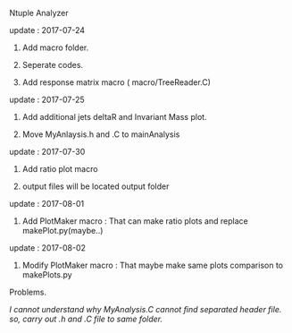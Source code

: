 Ntuple Analyzer

update : 2017-07-24

1. Add macro folder.

2. Seperate codes.

3. Add response matrix macro ( macro/TreeReader.C)

update : 2017-07-25

1. Add additional jets deltaR and Invariant Mass plot.

2. Move MyAnlaysis.h and .C to mainAnalysis

update : 2017-07-30

1. Add ratio plot macro

2. output files will be located output folder

update : 2017-08-01

1. Add PlotMaker macro : That can make ratio plots and replace makePlot.py(maybe..)

update : 2017-08-02

1. Modify PlotMaker macro : That maybe make same plots comparison to makePlots.py

Problems.

*I cannot understand why MyAnalysis.C cannot find separated header file. so, carry out .h and .C file to same folder.*
